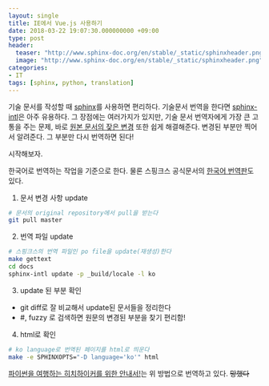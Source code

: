 ```yaml
---
layout: single
title: IE에서 Vue.js 사용하기
date: 2018-03-22 19:07:30.000000000 +09:00
type: post
header:
  teaser: "http://www.sphinx-doc.org/en/stable/_static/sphinxheader.png"
  image: "http://www.sphinx-doc.org/en/stable/_static/sphinxheader.png"
categories:
- IT
tags: [sphinx, python, translation]
---
```



기술 문서를 작성할 때 [sphinx]를 사용하면 편리하다. 기술문서 번역을 한다면 [sphinx-intl]은 아주 유용하다. 
그 장점에는 여러가지가 있지만, 기술 문서 번역자에게 가장 큰 고통을 주는 문제, 바로 <U>원본 문서의 잦은 변경</U> 또한 쉽게 해결해준다. 
변경된 부분만 찍어서 알려준다. 그 부분만 다시 번역하면 된다! 

시작해보자. 

한국어로 번역하는 작업을 기준으로 한다. 물론 스핑크스 공식문서의 [한국어 번역판](http://docs-korean-sphinx.readthedocs.io/ko/docs-korean/index.html)도 있다.

1. 문서 변경 사항 update
```bash
# 문서의 original repository에서 pull을 받는다
git pull master 
```

2. 번역 파일 update
```bash
# 스핑크스의 번역 파일인 po file을 update(재생성)한다
make gettext
cd docs
sphinx-intl update -p _build/locale -l ko
```

3. update 된 부분 확인
- git diff로 잘 비교해서 update된 문서들을 정리한다
- #, fuzzy 로 검색하면 원문의 변경된 부분을 찾기 편리함!

4. html로 확인
```bash
# ko language로 번역된 페이지를 html로 띄운다
make -e SPHINXOPTS="-D language='ko'" html 
```

[파이썬을 여행하는 히치하이커를 위한 안내서!](http://python-guide-kr.readthedocs.io/ko/latest/)는 위 방법으로 번역하고 있다. ~~망했다~~

[sphinx]: http://www.sphinx-doc.org/en/stable/index.html
[sphinx-intl]: http://www.sphinx-doc.org/en/stable/intl.html
